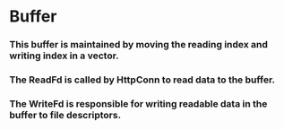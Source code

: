 # Buffer

### This buffer is maintained by moving the reading index and writing index in a vector.
### The ReadFd is called by HttpConn to read data to the buffer.
### The WriteFd is responsible for writing readable data in the buffer to file descriptors.